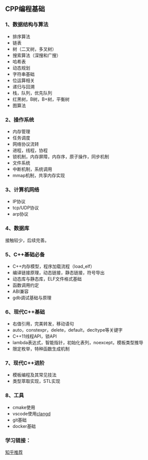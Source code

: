 ## CPP编程基础

### 1、数据结构与算法
- 排序算法
- 链表
- 树（二叉树，多叉树）
- 搜索算法（深搜和广搜）
- 哈希表
- 动态规划
- 字符串基础
- 位运算相关
- 递归与回溯
- 栈，队列，优先队列
- 红黑树，B树，B+树，平衡树
- 图算法

### 2、操作系统
- 内存管理
- 任务调度
- 网络协议流转
- 进程，线程，协程
- 锁机制，内存屏障，内存序，原子操作，同步机制
- 文件系统
- 中断机制，系统调用
- mmap机制，共享内存实现

### 3、计算机网络
- IP协议
- tcp/UDP协议
- arp协议

### 4、数据库
接触较少，后续完善。

### 5、C++基础必备
- C++内存模型，程序加载流程（load_elf）
- 编译链接原理，动态链接，静态链接，符号导出
- 动态库与静态库，ELF文件格式基础
- 函数调用约定
- ABI兼容
- gdb调试基础与原理

### 6、现代C++基础
- 右值引用，完美转发，移动语句
- auto，constexpr，delete，default，decltype等关键字
- C++11线程API，锁API
- lambda表达式，智能指针，初始化表列，noexcept，模板类型推导
- 限定枚举，特种函数生成机制

### 7、现代C++进阶
- 模板编程及其常见技法
- 类型萃取实现，STL实现

### 8、工具
- cmake使用
- vscode使用[clangd](https://blog.csdn.net/weixin_43862847/article/details/119274382)
- git基础
- docker基础

### 学习链接：
[知乎推荐](https://zhuanlan.zhihu.com/p/548300959)  
